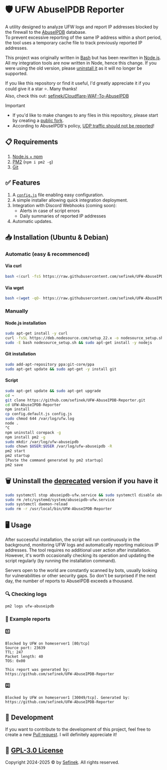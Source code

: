 # 🛡️ UFW AbuseIPDB Reporter
A utility designed to analyze UFW logs and report IP addresses blocked by the firewall to the [AbuseIPDB](https://www.abuseipdb.com) database.  
To prevent excessive reporting of the same IP address within a short period, the tool uses a temporary cache file to track previously reported IP addresses.

This project was originally written in [Bash](https://github.com/sefinek/UFW-AbuseIPDB-Reporter/tree/bash) but has been rewritten in [Node.js](https://nodejs.org). All my integration tools are now written in Node, hence this change.
If you were using the old version, please [uninstall it](https://github.com/sefinek/UFW-AbuseIPDB-Reporter/tree/node.js?tab=readme-ov-file#%EF%B8%8F-remove-the-old-version) as it will no longer be supported.

If you like this repository or find it useful, I'd greatly appreciate it if you could give it a star ⭐. Many thanks!  
Also, check this out: [sefinek/Cloudflare-WAF-To-AbuseIPDB](https://github.com/sefinek/Cloudflare-WAF-To-AbuseIPDB)

> [!IMPORTANT]
> - If you'd like to make changes to any files in this repository, please start by creating a [public fork](https://github.com/sefinek/UFW-AbuseIPDB-Reporter/fork).
> - According to AbuseIPDB's policy, [UDP traffic should not be reported](https://github.com/sefinek/UFW-AbuseIPDB-Reporter/discussions/2)!


## 📋 Requirements
1. [Node.js + npm](https://nodejs.org)
2. [PM2](https://www.npmjs.com/package/pm2) (`npm i pm2 -g`)
3. [Git](https://git-scm.com)


## ✅ Features
1. A [`config.js`](config.default.js) file enabling easy configuration.
2. A simple installer allowing quick integration deployment.
3. Integration with Discord Webhooks (coming soon):
    - Alerts in case of script errors
    - Daily summaries of reported IP addresses
4. Automatic updates.

## 📥 Installation (Ubuntu & Debian)

### Automatic (easy & recommenced)
#### Via curl
```bash
bash <(curl -fsS https://raw.githubusercontent.com/sefinek/UFW-AbuseIPDB-Reporter/node.js/install.sh)
```

#### Via wget
```bash
bash <(wget -qO- https://raw.githubusercontent.com/sefinek/UFW-AbuseIPDB-Reporter/node.js/install.sh)
```

### Manually
#### Node.js installation
```bash
sudo apt-get install -y curl
curl -fsSL https://deb.nodesource.com/setup_22.x -o nodesource_setup.sh
sudo -E bash nodesource_setup.sh && sudo apt-get install -y nodejs
```

#### Git installation
```bash
sudo add-apt-repository ppa:git-core/ppa
sudo apt-get update && sudo apt-get -y install git 
```

#### Script
```bash
sudo apt-get update && sudo apt-get upgrade
cd ~
git clone https://github.com/sefinek/UFW-AbuseIPDB-Reporter.git
cd UFW-AbuseIPDB-Reporter
npm install
cp config.default.js config.js
sudo chmod 644 /var/log/ufw.log
node .
^C
npm uninstall corepack -g
npm install pm2 -g
sudo mkdir /var/log/ufw-abuseipdb
sudo chown $USER:$USER /var/log/ufw-abuseipdb -R
pm2 start
pm2 startup
[Paste the command generated by pm2 startup]
pm2 save
```


## 🗑️ Uninstall the [deprecated](https://github.com/sefinek/UFW-AbuseIPDB-Reporter/tree/main?tab=readme-ov-file#%EF%B8%8F-ufw-abuseipdb-reporter) version if you have it
```bash
sudo systemctl stop abuseipdb-ufw.service && sudo systemctl disable abuseipdb-ufw.service
sudo rm /etc/systemd/system/abuseipdb-ufw.service
sudo systemctl daemon-reload
sudo rm -r /usr/local/bin/UFW-AbuseIPDB-Reporter
```


## 🖥️ Usage
After successful installation, the script will run continuously in the background, monitoring UFW logs and automatically reporting malicious IP addresses.
The tool requires no additional user action after installation. However, it's worth occasionally checking its operation and updating the script regularly (by running the installation command).

Servers open to the world are constantly scanned by bots, usually looking for vulnerabilities or other security gaps.
So don't be surprised if the next day, the number of reports to AbuseIPDB exceeds a thousand.

### 🔍 Checking logs
```bash
pm2 logs ufw-abuseipdb
```

### 📄 Example reports
#### 1️⃣
```text
Blocked by UFW on homeserver1 [80/tcp]
Source port: 23639
TTL: 247
Packet length: 40
TOS: 0x00

This report was generated by:
https://github.com/sefinek/UFW-AbuseIPDB-Reporter
```

#### 2️⃣
```text
Blocked by UFW on homeserver1 [30049/tcp]. Generated by: https://github.com/sefinek/UFW-AbuseIPDB-Reporter
```


## 🤝 Development
If you want to contribute to the development of this project, feel free to create a new [Pull request](https://github.com/sefinek/UFW-AbuseIPDB-Reporter/pulls). I will definitely appreciate it!


## 🔑 [GPL-3.0 License](LICENSE)
Copyright 2024-2025 © by [Sefinek](https://sefinek.net). All rights reserved.